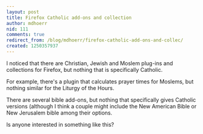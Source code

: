 ```yaml
---
layout: post
title: Firefox Catholic add-ons and collection
author: mdhoerr
nid: 111
comments: true
redirect_from: /blog/mdhoerr/firefox-catholic-add-ons-and-collec/
created: 1250357937
---
```

<p>I noticed that there are Christian, Jewish and Moslem plug-ins and collections for Firefox, but nothing that is specifically Catholic.</p>
<p>For example, there's a plugin that calculates prayer times for Moslems, but nothing similar for the Liturgy of the Hours.</p>
<p>There are several bible add-ons, but nothing that specifically gives Catholic versions (although I&nbsp;think a couple might include the New American Bible or New Jerusalem bible among their options.</p>
<p>Is anyone interested in something like this?</p>
